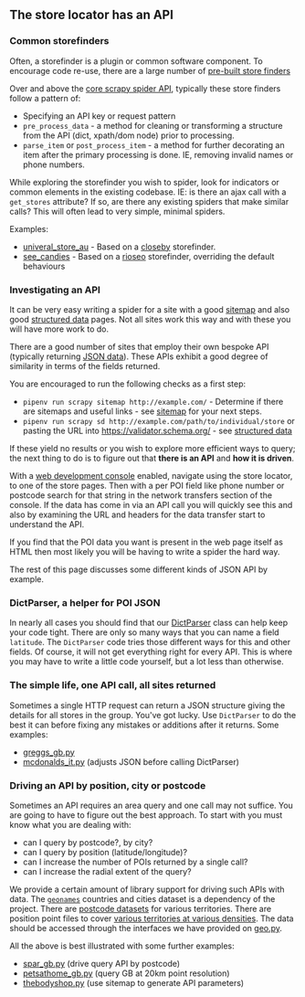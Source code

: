 
## The store locator has an API

### Common storefinders

Often, a storefinder is a plugin or common software component. To encourage code 
re-use, there are a large number of [pre-built store finders](./locations/storefinders/)

Over and above the [core scrapy spider API](https://docs.scrapy.org/en/latest/topics/spiders.html),
typically these store finders follow a pattern of:

- Specifying an API key or request pattern
- `pre_process_data` - a method for cleaning or transforming a structure from the API (dict, xpath/dom node) prior to processing.
- `parse_item` or `post_process_item` - a method for further decorating an item after the primary processing is done. IE, removing invalid names or phone numbers.

While exploring the storefinder you wish to spider, look for indicators or common elements in the existing codebase.
IE: is there an ajax call with a `get_stores` attribute? If so, are there any existing spiders that make similar calls?
This will often lead to very simple, minimal spiders.

Examples:
- [univeral_store_au](./locations/spiders/universal_store_au.py) - Based on a [closeby](./locations/storefinders/closeby.py) storefinder.
- [see_candies](./locations/spiders/see_candies.py) - Based on a [rioseo](./locations/storefinders/closeby.py) storefinder, overriding the default behaviours

### Investigating an API

It can be very easy writing a spider for a site with
a good [sitemap](./SITEMAP.md) and also good [structured data](./STRUCTURED_DATA.md)
pages. Not all sites work this way and with these you will have more work to do.

There are a good number of sites that employ their
own bespoke API (typically returning [JSON data](https://en.wikipedia.org/wiki/JSON)).
These APIs exhibit a good degree of similarity in terms of the fields returned.

You are encouraged to run the following checks as a first step:

- `pipenv run scrapy sitemap http://example.com/` - Determine if there are sitemaps and useful links - see [sitemap](./SITEMAP.md) for your next steps.
- `pipenv run scrapy sd http://example.com/path/to/individual/store` or pasting the URL into https://validator.schema.org/ - see [structured data](./STRUCTURED_DATA.md)

If these yield no results or you wish to explore more efficient ways to query; the
next thing to do is to figure out that **there is an API** and **how it is driven**.

With a [web development console](https://docs.scrapy.org/en/latest/topics/developer-tools.html)
enabled, navigate using the store locator, to one of the store pages. Then with a per POI
field like phone number or postcode search for that string in the network transfers section
of the console. If the data has come in via an API call you will quickly see this and also by
examining the URL and headers for the data transfer start to understand the API.

If you find that the POI data you want is present in the web page itself as HTML then
most likely you will be having to write a spider the hard way.

The rest of this page discusses some different kinds of JSON API by example.

### DictParser, a helper for POI JSON

In nearly all cases you should find that our [DictParser](../locations/dict_parser.py)
class can help keep your code tight. There are only so many ways that you
can name a field `latitude`. The `DictParser` code tries those different ways for
this and other fields. Of course, it will not get everything right for every API.
This is where you may have to write a little code yourself, but a lot
less than otherwise.

### The simple life, one API call, all sites returned

Sometimes a single HTTP request can return a JSON structure giving the details for
all stores in the group. You've got lucky. Use `DictParser` to do the best it can
before fixing any mistakes or additions after it returns. Some examples:

* [greggs_gb.py](../locations/spiders/greggs_gb.py)
* [mcdonalds_it.py](../locations/spiders/mcdonalds_it.py) (adjusts JSON before calling DictParser)

### Driving an API by position, city or postcode

Sometimes an API requires an area query and one call may not suffice.
You are going to have to figure out the best approach. To start with you must
know what you are dealing with:

* can I query by postcode?, by city?
* can I query by position (latitude/longitude)?
* can I increase the number of POIs returned by a single call?
* can I increase the radial extent of the query?

We provide a certain amount of library support for driving such APIs with data.
The [`geonames`](https://www.geonames.org/) countries and cities dataset is
a dependency of the project. There are [postcode datasets](../locations/searchable_points/postcodes)
for various territories. There are position point files to cover
[various territories at various densities](../locations/searchable_points).
The data should be accessed through the interfaces we have provided
on [geo.py](../locations/geo.py).

All the above is best illustrated with some further examples:

* [spar_gb.py](../locations/spiders/spar_gb.py) (drive query API by postcode)
* [petsathome_gb.py](../locations/spiders/pets_at_home_gb.py) (query GB at 20km point resolution)
* [thebodyshop.py](../locations/spiders/the_body_shop.py) (use sitemap to generate API parameters)
